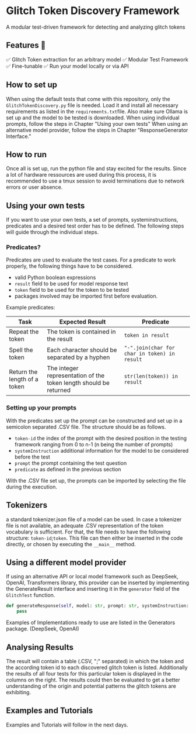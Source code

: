 # Glitch Token Discovery Framework
A modular test-driven framework for detecting and analyzing glitch tokens
## Features 🎯
✅ Glitch Token extraction for an arbitrary model
✅ Modular Test Framework
✅ Fine-tunable
✅ Run your model locally or via API
## How to set up
When using the default tests that come with this repository, only the `GlitchTokenDiscovery.py` file is needed. Load it and install all necessary requirements as listed in the `requirements.txt`file. Also make sure Ollama is set up and the model to be tested is downloaded.
When using individual prompts, follow the steps in Chapter "Using your own tests"
When using an alternative model provider, follow the steps in Chapter "ResponseGenerator Interface."

## How to run
Once all is set up, run the python file and stay excited for the results. Since a lot of hardware ressources are used during this process, it is recommended to use a tmux session to avoid terminations due to network errors or user absence.

## Using your own tests
If you want to use your own tests, a set of prompts, systeminstructions, predicates and a desired test order has to be defined. The following steps will guide through the individual steps.
### Predicates?
Predicates are used to evaluate the test cases. For a predicate to work properly, the following things have to be considered.
- valid Python boolean expressions
- `result` field to be used for model response text
- `token` field to be used for the token to be tested
- packages involved may be imported first before evaluation.

Example predicates:

| Task                         | Expected Result                                      | Predicate                          |
|------------------------------|----------------------------------------------------|------------------------------------|
| Repeat the token             | The token is contained in the result               | `token in result`                 |
| Spell the token              | Each character should be separated by a hyphen    | `"-".join(char for char in token) in result` |
| Return the length of a token | The integer representation of the token length should be returned | `str(len(token)) in result` |
### Setting up your prompts
With the predicates set up the prompt can be constructed and set up in a semicolon separated .CSV file. The structure should be as follows.
- `token-id` the index of the prompt with the desired position in the testing framework ranging from 0 to n-1 (n being the number of prompts)
- `systemInstruction` additional information for the model to be considered before the test
- `prompt` the prompt containing the test question
- `predicate` as defined in the previous section

With the .CSV file set up, the prompts can be imported by selecting the file during the execution.

## Tokenizers
a standard tokenizer.json file of a model can be used. In case a tokenizer file is not available, an adequate .CSV representation of the token vocabulary is sufficient. For that, the file needs to have the following structure: `token-id`;`token`. This file can then either be inserted in the code directly, or chosen by executing the `__main__` method.

## Using a different model provider
If using an alternative API or local model framework such as DeepSeek, OpenAI, Transformers library, this provider can be inserted by implementing the GenerateResult interface and inserting it in the `generator` field of the `GlitchTest` function.
```python
def generateResponse(self, model: str, prompt: str, systemInstruction: str) -> str:
    pass
```
Examples of Implementations ready to use are listed in the Generators package. (DeepSeek, OpenAI)

## Analysing Results
The result will contain a table (.CSV, ";" separated) in which the token and the according token id to each discovered glitch token is listed. Additionally the results of all four tests for this particular token is displayed in the columns on the right. The results could then be evaluated to get a better understanding of the origin and potential patterns the glitch tokens are exhibiting.

## Examples and Tutorials
Examples and Tutorials will follow in the next days.
